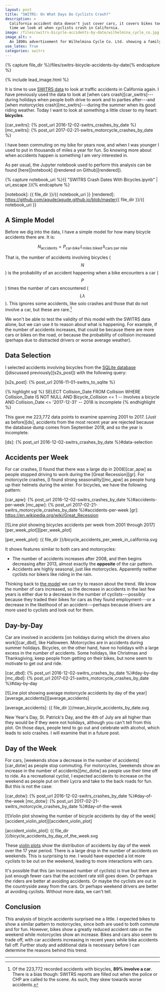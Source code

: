```yaml
---
layout: post
title: "SWITRS: On What Days Do Cyclists Crash?"
description: >
  California accident data doesn't just cover cars, it covers bikes too! This
  time we look at when cyclists crash in California.
image: /files/switrs-bicycle-accidents-by-date/wilhelmina_cycle_co.jpg
image_alt: >
  An 1890s advertisement for Wilhelmina Cycle Co. Ltd. showing a family on bicycles.
use_latex: True
categories: switrs
---
```


{% capture file_dir %}/files/switrs-bicycle-accidents-by-date{% endcapture %}

{% include lead_image.html %}

It is time to use [SWITRS data][switrs] to look at traffic accidents in
California again. I have previously used the data to look at [when cars
crash][car_switrs]---during holidays when people both drive to work and to
parties after---and [when motorcycles crash][mc_switrs]---during the summer
when its good riding weather. Today I want to look at something a little
closer to my heart: **bicycles**.

[switrs]: http://iswitrs.chp.ca.gov/Reports/jsp/userLogin.jsp
[car_switrs]: {% post_url 2016-12-02-switrs_crashes_by_date %}
[mc_switrs]: {% post_url 2017-02-21-switrs_motorcycle_crashes_by_date %}

I have been commuting on my bike for years now, and when I was younger I used
to put in thousands of miles a year for fun. So knowing more about when
accidents happen is something I am very interested in.

As per usual, the Jupyter notebook used to perform this analysis can be found
[here][notebook] ([rendered on Github][rendered]).

{% capture notebook_uri %}{{ "SWITRS Crash Dates With Bicycles.ipynb" | uri_escape }}{% endcapture %} 

[notebook]: {{ file_dir }}/{{ notebook_uri }}
[rendered]: https://github.com/agude/agude.github.io/blob/master{{ file_dir }}/{{ notebook_uri }}

## A Simple Model

Before we dig into the data, I have a simple model for how many bicycle
accidents there are. It is:

$$ N_{\textrm{accidents}} = P_{\textrm{car-bike}} \, L_{\textrm{miles biked}} \, \lambda_{\textrm{cars per mile}} $$

That is, the number of accidents involving bicycles ($$N$$) is the probability
of an accident happening when a bike encounters a car ($$P$$) times the number
of cars encountered ($$L \lambda$$). This ignores some accidents, like solo
crashes and those that do not involve a car, but these are rare.[^1]

We won't be able to test the validity of this model with the SWITRS data
alone, but we can use it to reason about what is happening. For example, if
the number of accidents increases, that could be because there are more cars
or bikes on the road, or because the probability of collision increased
(perhaps due to distracted drivers or worse average weather).

## Data Selection

I selected accidents involving bicycles from the [SQLite database][s2s]
([discussed previously][s2s_post]) with the following query:

[s2s]: https://github.com/agude/SWITRS-to-SQLite
[s2s_post]: {% post_url 2016-11-01-switrs_to_sqlite %}

{% highlight sql %}
SELECT Collision_Date FROM Collision
WHERE Collision_Date IS NOT NULL
AND Bicycle_Collision == 1          -- Involves a bicycle
AND Collision_Date <= '2017-12-31'  -- 2018 is incomplete
{% endhighlight %}

This gave me 223,772 data points to examine spanning 2001 to 2017. [Just as
before][ds], accidents from the most recent year are rejected because the
database dump comes from September 2018, and so the year is incomplete.

[ds]: {% post_url 2016-12-02-switrs_crashes_by_date %}#data-selection

## Accidents per Week

For car crashes, [I found that there was a large dip in 2008][car_apw] as
people stopped driving to work during the [Great Recession][gr]. For
motorcycle crashes, [I found strong seasonality][mc_apw] as people hung up
their helmets during the winter. For bicycles, we have the following pattern:

[car_apw]: {% post_url 2016-12-02-switrs_crashes_by_date %}#accidents-per-week
[mc_apw]: {% post_url 2017-02-21-switrs_motorcycle_crashes_by_date %}#accidents-per-week
[gr]: https://en.wikipedia.org/wiki/Great_Recession

[![Line plot showing bicycles accidents per week from 2001 through
2017][per_week_plot]][per_week_plot]

[per_week_plot]: {{ file_dir }}/bicycle_accidents_per_week_in_california.svg

It shows features similar to both cars and motorcycles:

- The number of accidents increases after 2008, and then begins decreasing
after 2013, almost exactly the **opposite** of the car pattern.
- Accidents are highly seasonal, just like motorcycles. Apparently neither
cyclists nor bikers like riding in the rain.

Thinking back to [the model][model] we can try to reason about the trend. We
know the number of cars increased, so the decrease in accidents in the last
few years is either due to a decrease in the  number of cyclists---possibly
because they traded their bikes for cars as they found employment---or a
decrease in the likelihood of an accident---perhaps because drivers are more
used to cyclists and look out for them.

[model]: #a-simple-model

## Day-by-Day

Car are involved in accidents [on holidays during which the drivers also
work][car_dbd], like Halloween. Motorcycles are in accidents during summer
holidays. Bicycles, on the other hand, have no holidays with a large excess in
the number of accidents. Some holidays, like Christmas and Thanksgiving, keep
people from getting on their bikes, but none seem to motivate to get out and
ride.

[car_dbd]: {% post_url 2016-12-02-switrs_crashes_by_date %}#day-by-day
[mc_dbd]: {% post_url 2017-02-21-switrs_motorcycle_crashes_by_date %}#day-by-day

[![Line plot showing average motorcycle accidents by day of the
year][average_accidents]][average_accidents]

[average_accidents]: {{ file_dir }}/mean_bicycle_accidents_by_date.svg

New Year's Day, St. Patrick's Day, and the 4th of July are all higher than
they would be if they were not holidays, although you can't tell from this
plot. On those days, people tend to go out and celebrate with alcohol, which
leads to solo crashes. I will examine that in a future post.

## Day of the Week

For cars, [weekends show a decrease in the number of accidents][car_dotw] as
people stop commuting. For motorcycles, [weekends show an increase in the
number of accidents][mc_dotw] as people use their time off to ride. As a
recreational cyclist, I expected accidents to increase on the weekend as
people put on their Lycra and take to the back roads for fun. But this is not
the case:

[car_dotw]: {% post_url 2016-12-02-switrs_crashes_by_date %}#day-of-the-week
[mc_dotw]: {% post_url 2017-02-21-switrs_motorcycle_crashes_by_date %}#day-of-the-week

[![Violin plot showing the number of bicycle accidents by day of the
week][accident_violin_plot]][accident_violin_plot]

[accident_violin_plot]: {{ file_dir }}/bicycle_accidents_by_day_of_the_week.svg

These [violin plots][violin] show the distribution of accidents by day of the
week over the 17 year period. There is a large drop in the number of accidents
on weekends. This is surprising to me. I would have expected a lot more
cyclists to be out on the weekend, leading to more interactions with cars.

It's possible that this (an increased number of cyclists) is true but there
are just enough fewer cars that the accident rate still goes down. Or perhaps
the riders are better at avoiding accidents. Or maybe the cyclists are out in
the countryside away from the cars. Or perhaps weekend drivers are better at
avoiding cyclists. Without more data, we can't tell.

[violin]: https://en.wikipedia.org/wiki/Violin_plot

## Conclusion

This analysis of bicycle accidents surprised me a little. I expected bikes to
show a similar pattern to motorcycles, since both are used to both commute and
for fun. However, bikes show a greatly reduced accident rate on the weekend
while motorcycles show an increase. Bikes and cars also seem to trade off,
with car accidents increasing in recent years while bike accidents fall off.
Further study and additional data is necessary before I can determine the
reasons behind this trend.

---

[^1]: Of the 223,772 recorded accidents with bicycles, **89% involve a car**. There is a bias though: SWITRS reports are filled out when the police or CHP are called to the scene. As such, they skew towards worse accidents.
